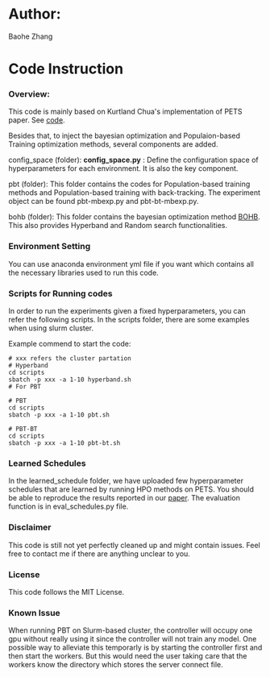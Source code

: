 # Author:
Baohe Zhang

# Code Instruction

### Overview:
This code is mainly based on Kurtland Chua's implementation of PETS paper. See [code](https://github.com/kchua/handful-of-trials).

Besides that, to inject the bayesian optimization and Populaion-based Training optimization methods, several components are added. 

config_space (folder):
**config_space.py** : Define the configuration space of hyperparameters for each environment. It is also the key component.

pbt (folder):
This folder contains the codes for Population-based training methods and Population-based training with back-tracking. The experiment object can be found pbt-mbexp.py and pbt-bt-mbexp.py. 

bohb (folder):
This folder contains the bayesian optimization method [BOHB](https://github.com/automl/HpBandSter/blob/master/hpbandster/optimizers/bohb.py). This also provides Hyperband and Random search functionalities.

### Environment Setting
You can use anaconda environment yml file if you want which contains all the necessary libraries used to run this code.

### Scripts for Running codes
In order to run the experiments given a fixed hyperparameters, you can refer the following scripts. In the scripts folder, there are some examples when using slurm cluster.

Example commend to start the code:
```
# xxx refers the cluster partation
# Hyperband
cd scripts
sbatch -p xxx -a 1-10 hyperband.sh
# For PBT

# PBT
cd scripts
sbatch -p xxx -a 1-10 pbt.sh

# PBT-BT
cd scripts
sbatch -p xxx -a 1-10 pbt-bt.sh

```

### Learned Schedules
In the learned_schedule folder, we have uploaded few hyperparameter schedules that are learned by running HPO methods on PETS. You should be able to reproduce the results reported in our [paper](https://arxiv.org/abs/2102.13651). The evaluation function is in eval_schedules.py file.

### Disclaimer
This code is still not yet perfectly cleaned up and might contain issues. Feel free to contact me if there are anything unclear to you.

### License
This code follows the MIT License.

### Known Issue
When running PBT on Slurm-based cluster, the controller will occupy one gpu without really using it since the controller will not train any model. One possible way to alleviate this temporarly is by starting the controller first and then start the workers. But this would need the user taking care that the workers know the directory which stores the server connect file.